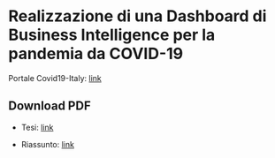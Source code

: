 # Realizzazione di una Dashboard di Business Intelligence per la pandemia da COVID-19



Portale Covid19-Italy: [link](https://covid19-italy.it/)



## Download PDF

- Tesi: [link](https://github.com/alex27riva/Thesis/blob/main/Thesis.pdf)

- Riassunto: [link](https://github.com/alex27riva/Thesis/blob/main/Summary.pdf)
